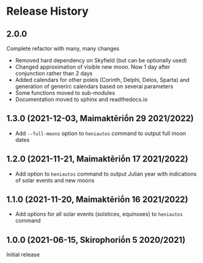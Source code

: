 # Release History

## 2.0.0

Complete refactor with many, many changes

* Removed hard dependency on Skyfield (but can be optionally used)
* Changed approximation of visible new moon. Now 1 day after conjunction rather than 2 days
* Added calendars for other poleis (Corinth, Delphi, Delos, Sparta) and generation of generirc calendars based on several parameters
* Some functions moved to sub-modules
* Documentation moved to sphinx and readthedocs.io

## 1.3.0 (2021-12-03, Maimaktēriṓn 29 2021/2022)

* Add `--full-moons` option to `heniautos` command to output full moon dates

## 1.2.0 (2021-11-21, Maimaktēriṓn 17 2021/2022)

* Add option to `heniautos` command to output Julian year with
  indications of solar events and new moons

## 1.1.0 (2021-11-20, Maimaktēriṓn 16 2021/2022)

* Add options for all solar events (solstices, equinoxes) to `heniautos` command

## 1.0.0 (2021-06-15, Skirophoriṓn 5 2020/2021)

Initial release

